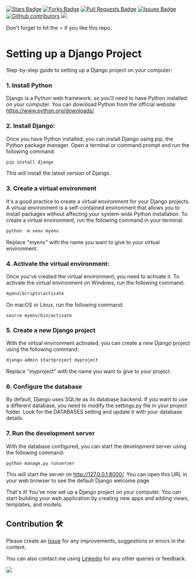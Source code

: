 <a href="https://github.com/drshahizan/python-web/stargazers"><img src="https://img.shields.io/github/stars/drshahizan/python-web" alt="Stars Badge"/></a>
<a href="https://github.com/drshahizan/python-web/network/members"><img src="https://img.shields.io/github/forks/drshahizan/python-web" alt="Forks Badge"/></a>
<a href="https://github.com/drshahizan/python-web/pulls"><img src="https://img.shields.io/github/issues-pr/drshahizan/python-web" alt="Pull Requests Badge"/></a>
<a href="https://github.com/drshahizan/python-web/issues"><img src="https://img.shields.io/github/issues/drshahizan/python-web" alt="Issues Badge"/></a>
<a href="https://github.com/drshahizan/python-web/graphs/contributors"><img alt="GitHub contributors" src="https://img.shields.io/github/contributors/drshahizan/python-web?color=2b9348"></a>
![](https://visitor-badge.glitch.me/badge?page_id=drshahizan/python-web)

Don't forget to hit the :star: if you like this repo.

# Setting up a Django Project

Step-by-step guide to setting up a Django project on your computer:

### 1. Install Python
Django is a Python web framework, so you'll need to have Python installed on your computer. You can download Python from the official website: https://www.python.org/downloads/.

### 2. Install Django: 
Once you have Python installed, you can install Django using pip, the Python package manager. Open a terminal or command prompt and run the following command:

   ```python
   pip install django
   ```

   This will install the latest version of Django.

### 3. Create a virtual environment
It's a good practice to create a virtual environment for your Django projects. A virtual environment is a self-contained environment that allows you to install packages without affecting your system-wide Python installation. To create a virtual environment, run the following command in your terminal:

   ```python
   python -m venv myenv
   ```

   Replace "myenv" with the name you want to give to your virtual environment.

### 4. Activate the virtual environment: 
Once you've created the virtual environment, you need to activate it. To activate the virtual environment on Windows, run the following command:

   ```python
   myenv\Scripts\activate
   ```

   On macOS or Linux, run the following command:

   ```
   source myenv/bin/activate
   ```

### 5. Create a new Django project
With the virtual environment activated, you can create a new Django project using the following command:

   ```python
   django-admin startproject myproject
   ```

   Replace "myproject" with the name you want to give to your project.

### 6. Configure the database
By default, Django uses SQLite as its database backend. If you want to use a different database, you need to modify the settings.py file in your project folder. Look for the DATABASES setting and update it with your database details.

### 7. Run the development server
With the database configured, you can start the development server using the following command:

   ```python
   python manage.py runserver
   ```

   This will start the server on http://127.0.0.1:8000/. You can open this URL in your web browser to see the default Django welcome page.

That's it! You've now set up a Django project on your computer. You can start building your web application by creating new apps and adding views, templates, and models.

## Contribution 🛠️
Please create an [Issue](https://github.com/drshahizan/python-web/issues) for any improvements, suggestions or errors in the content.

You can also contact me using [Linkedin](https://www.linkedin.com/in/drshahizan/) for any other queries or feedback.

![](https://visitor-badge.glitch.me/badge?page_id=drshahizan)
